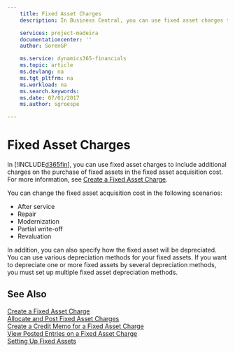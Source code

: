 ```yaml
---
    title: Fixed Asset Charges
    description: In Business Central, you can use fixed asset charges to include additional charges on the purchase of fixed assets in the fixed asset acquisition cost.

    services: project-madeira
    documentationcenter: ''
    author: SorenGP

    ms.service: dynamics365-financials
    ms.topic: article
    ms.devlang: na
    ms.tgt_pltfrm: na
    ms.workload: na
    ms.search.keywords:
    ms.date: 07/01/2017
    ms.author: sgroespe

---
```

# Fixed Asset Charges
In [!INCLUDE[d365fin](../../includes/d365fin_md.md)], you can use fixed asset charges to include additional charges on the purchase of fixed assets in the fixed asset acquisition cost. For more information, see [Create a Fixed Asset Charge](how-to-create-a-fixed-asset-charge.md).  

You can change the fixed asset acquisition cost in the following scenarios:  

- After service  
- Repair  
- Modernization  
- Partial write-off  
- Revaluation  

In addition, you can also specify how the fixed asset will be depreciated. You can use various depreciation methods for your fixed assets. If you want to depreciate one or more fixed assets by several depreciation methods, you must set up multiple fixed asset depreciation methods.  

## See Also  
 [Create a Fixed Asset Charge](how-to-create-a-fixed-asset-charge.md)   
 [Allocate and Post Fixed Asset Charges](how-to-allocate-and-post-fixed-asset-charges.md)   
 [Create a Credit Memo for a Fixed Asset Charge](how-to-create-a-credit-memo-for-a-fixed-asset-charge.md)   
 [View Posted Entries on a Fixed Asset Charge](how-to-view-posted-entries-on-a-fixed-asset-charge.md)   
 [Setting Up Fixed Assets](../../fa-setup.md)
